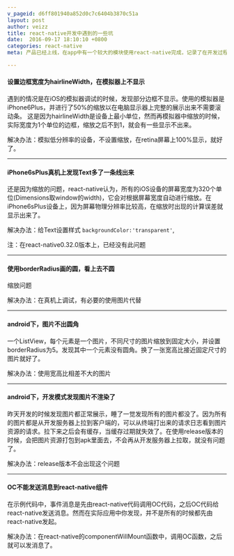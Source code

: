 ```yaml
---
v_pageid: d6ff801940a852d0c7c6404b3870c51a
layout: post  
author: veizz
title: react-native开发中遇到的一些坑   
date:  2016-09-17 18:10:10 +0800
categories: react-native  
meta: 产品已经上线，在app中有一个较大的模块使用react-native完成，记录了在开发过程中遇到的一些坑及解决办法

---
```


#### 设置边框宽度为hairlineWidth，在模拟器上不显示

遇到的情况是在iOS的模拟器调试的时候，发现部分边框不显示。使用的模拟器是iPhone6Plus，并进行了50%的缩放以在电脑显示器上完整的展示出来不需要滚动条。
这是因为hairlineWidth是设备上最小单位，然而再模拟器中缩放的时候，实际宽度为1个单位的边框，缩放之后不到1，就会有一些显示不出来。

解决办法：模拟低分辨率的设备，不设置缩放，在retina屏幕上100%显示，就好了。

- - -

#### iPhone6sPlus真机上发现Text多了一条线出来

还是因为缩放的问题，react-native认为，所有的iOS设备的屏幕宽度为320个单位(Dimensions取window的width)，它会对根据屏幕宽度自动进行缩放。在iPhone6sPlus设备上，因为屏幕物理分辨率比较高，在缩放时出现的计算误差就显示出来了。

解决办法：给Text设置样式 `backgroundColor:'transparent'`,

注：在react-native0.32.0版本上，已经没有此问题

- - -

#### 使用borderRadius画的圆，看上去不圆

缩放问题

解决办法：在真机上调试，有必要的使用图片代替

- - -

#### android下，图片不出圆角

一个ListView，每个元素是一个图片，不同尺寸的图片缩放到固定大小，并设置borderRadius为5。发现其中一个元素没有圆角。换了一张宽高比接近固定尺寸的图片就好了。

解决办法：使用宽高比相差不大的图片

- - -

#### android下，开发模式发现图片不渲染了

昨天开发的时候发现图片都正常展示，睡了一觉发现所有的图片都没了。因为所有的图片都是从开发服务器上拉到客户端的，可以从终端打出来的请求日志看到图片资源的请求。拉下来之后会有缓存，当缓存过期就失效了。在使用release版本的时候，会把图片资源打包到apk里面去，不会再从开发服务器上拉取，就没有问题了。

解决办法：release版本不会出现这个问题

- - -

#### OC不能发送消息到react-native组件

在示例代码中，事件消息是先由react-native代码调用OC代码，之后OC代码给react-native发送消息。然而在实际应用中你发现，并不是所有的时候都先由react-native发起。

解决办法：在react-native的componentWillMount函数中，调用OC函数，之后就可以发消息了。

